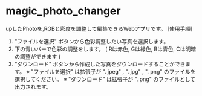 # magic_photo_changer
upしたPhotoを,RGBと彩度を調整して編集できるWebアプリです。
[使用手順]
1. "ファイルを選択" ボタンから色彩調整したい写真を選択します。
2. 下の青いバーで色彩の調整をします。 ( Rは赤色, Gは緑色, Bは青色, Cは明暗の調整ができます )
3. "ダウンロード" ボタンから作成した写真をダウンロードすることができます。
※ "ファイルを選択" は拡張子が ". jpeg" , ". jpg" , ". png" のファイルを選択してください。
※ "ダウンロード" は拡張子が ". png" のファイルとして出力されます。

